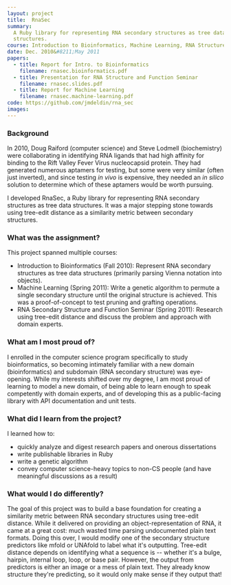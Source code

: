 ```yaml
---
layout: project
title:  RnaSec
summary:
  A Ruby library for representing RNA secondary structures as tree data
  structures.
course: Introduction to Bioinformatics, Machine Learning, RNA Structure Seminar
date: Dec. 2010&#8211;May 2011
papers:
  - title: Report for Intro. to Bioinformatics
    filename: rnasec.bioinformatics.pdf
  - title: Presentation for RNA Structure and Function Seminar
    filename: rnasec.slides.pdf
  - title: Report for Machine Learning
    filename: rnasec.machine-learning.pdf
code: https://github.com/jmdeldin/rna_sec
images:
---
```


### Background

In 2010, Doug Raiford (computer science) and Steve Lodmell
(biochemistry) were collaborating in identifying RNA ligands that had
high affinity for binding to the Rift Valley Fever Virus nucleocapsid
protein. They had generated numerous aptamers for testing, but some were
very similar (often just inverted), and since testing *in vivo* is
expensive, they needed an *in silico* solution to determine which of
these aptamers would be worth pursuing.

I developed RnaSec, a Ruby library for representing RNA secondary
structures as tree data structures. It was a major stepping stone
towards using tree-edit distance as a similarity metric between
secondary structures.

### What was the assignment?

This project spanned multiple courses:

- Introduction to Bioinformatics (Fall 2010): Represent RNA secondary
  structures as tree data structures (primarily parsing Vienna notation
  into objects).
- Machine Learning (Spring 2011): Write a genetic algorithm to permute a
  single secondary structure until the original structure is achieved.
  This was a proof-of-concept to test pruning and grafting operations.
- RNA Secondary Structure and Function Seminar (Spring 2011): Research
  using tree-edit distance and discuss the problem and approach with
  domain experts.

### What am I most proud of?

I enrolled in the computer science program specifically to study
bioinformatics, so becoming intimately familiar with a new
domain (bioinformatics) and subdomain (RNA secondary structure) was
eye-opening. While my interests shifted over my degree, I am most proud
of learning to model a new domain, of being able to learn enough to
speak competently with domain experts, and of developing this as a
public-facing library with API documentation and unit tests.

### What did I learn from the project?

I learned how to:

- quickly analyze and digest research papers and onerous dissertations
- write publishable libraries in Ruby
- write a genetic algorithm
- convey computer science-heavy topics to non-CS people (and have
  meaningful discussions as a result)

### What would I do differently?

The goal of this project was to build a base foundation for creating a
similarity metric between RNA secondary structures using tree-edit
distance. While it delivered on providing an object-representation of
RNA, it came at a great cost: much wasted time parsing undocumented
plain text formats. Doing this over, I would modify one of the secondary
structure predictors like mfold or UNAfold to label what it's
outputting. Tree-edit distance depends on identifying what a sequence is
-- whether it's a bulge, hairpin, internal loop, loop, or base pair.
However, the output from predictors is either an image or a mess of
plain text. They already know structure they're predicting, so it would
only make sense if they output that!
